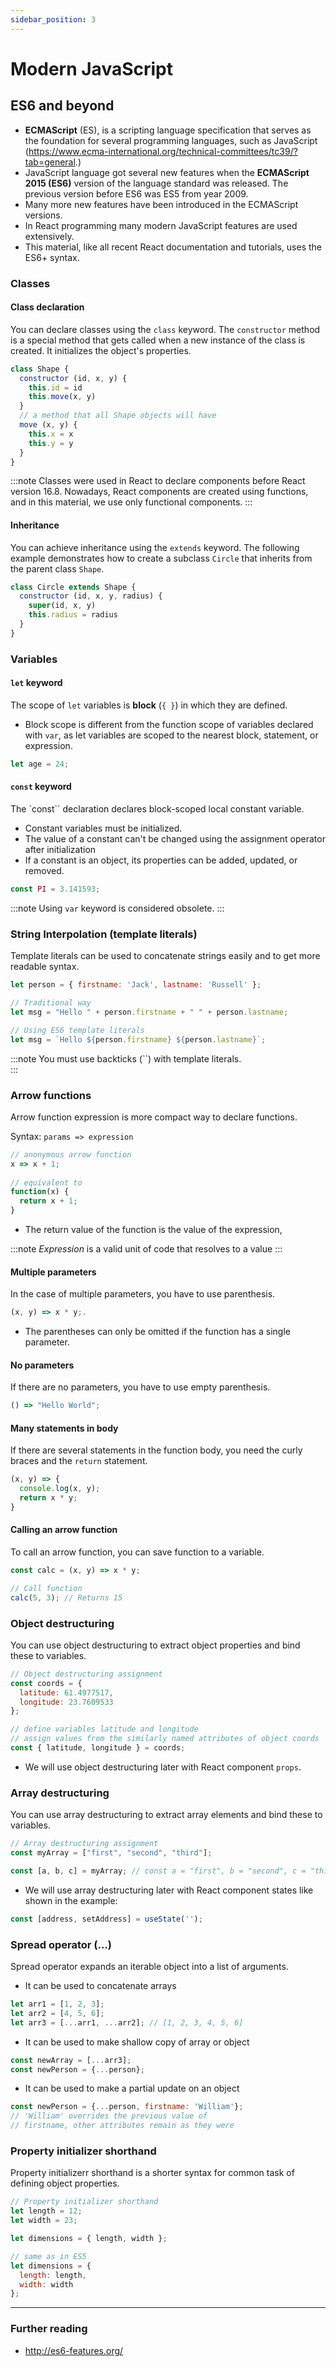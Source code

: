```yaml
---
sidebar_position: 3
---
```


# Modern JavaScript

## ES6 and beyond
- **ECMAScript** (ES), is a scripting language specification that serves as the foundation for several programming languages, such as JavaScript (https://www.ecma-international.org/technical-committees/tc39/?tab=general.) 				
- JavaScript language got several new features when the **ECMAScript 2015 (ES6)** version of the language standard was released. The previous version before ES6 was ES5 from year 2009.
- Many more new features have been introduced in the ECMAScript versions.
- In React programming many modern JavaScript features are used extensively.
- This material, like all recent React documentation and tutorials, uses the ES6+ syntax.

### Classes

#### Class declaration
You can declare classes using the `class` keyword. The `constructor` method is a special method that gets called when a new instance of the class is created. It initializes the object's properties.

```javascript
class Shape { 
  constructor (id, x, y) { 
    this.id = id 
    this.move(x, y) 
  } 
  // a method that all Shape objects will have
  move (x, y) {	 
    this.x = x 
    this.y = y  
  } 
}							
```
:::note
Classes were used in React to declare components before React version 16.8. Nowadays, React components are created using functions, and in this material, we use only functional components.
:::

#### Inheritance

You can achieve inheritance using the `extends` keyword. The following example demonstrates how to create a subclass `Circle` that inherits from the parent class `Shape`.

```javascript
class Circle extends Shape { 
  constructor (id, x, y, radius) { 
    super(id, x, y) 
    this.radius = radius 
  } 
}								
```
 ### Variables

#### `let` keyword 

The scope of `let` variables is **block** (`{ }`) in which they are defined. 
- Block scope is different from the function scope of variables declared with `var`, as let variables are scoped to the nearest block, statement, or expression.
```	js
let age = 24;
```
#### `const` keyword
The `const`` declaration declares block-scoped local constant variable. 
- Constant variables must be initialized.
- The value of a constant can't be changed using the assignment operator after initialization
- If a constant is an object, its properties can be added, updated, or removed.
```js
const PI = 3.141593;
````
:::note
Using `var` keyword is considered obsolete.
:::

### String Interpolation (template literals)

Template literals can be used to concatenate strings easily and to get more readable syntax.

```js
let person = { firstname: 'Jack', lastname: 'Russell' };

// Traditional way
let msg = "Hello " + person.firstname + " " + person.lastname;

// Using ES6 template literals
let msg = `Hello ${person.firstname} ${person.lastname}`;
```
:::note
You must use backticks (``)	with template literals.			
:::

### Arrow functions

Arrow function expression is more compact way to declare functions.

Syntax: `params => expression`

```js
// anonymous arrow function
x => x + 1;
					
// equivalent to
function(x) {
  return x + 1;
}
```
- The return value of the function is the value of the expression, 

:::note
_Expression_ is a valid unit of code that resolves to a value
:::

#### Multiple parameters
In the case of multiple parameters, you have to use parenthesis.
```js
(x, y) => x * y;.
```
- The parentheses can only be omitted if the function has a single parameter.

#### No parameters
If there are no parameters, you have to use empty parenthesis.
```js
() => "Hello World";
```
#### Many statements in body
If there are several statements in the function body, you need the curly braces and the `return` statement.
```js
(x, y) => {
  console.log(x, y); 
  return x * y;
}					
```
#### Calling an arrow function
To call an arrow function, you can save function to a variable.
```js
const calc = (x, y) => x * y;

// Call function
calc(5, 3); // Returns 15
```

### Object destructuring

You can use object destructuring to extract object properties and bind these to variables.

```js
// Object destructuring assignment
const coords = {     
  latitude: 61.4977517,
  longitude: 23.7609533
};

// define variables latitude and longitude
// assign values from the similarly named attributes of object coords
const { latitude, longitude } = coords;
```
- We will use object destructuring later with React component `props`.

### Array destructuring

You can use array destructuring to extract array elements and bind these to variables.

```js
// Array destructuring assignment
const myArray = ["first", "second", "third"];

const [a, b, c] = myArray; // const a = "first", b = "second", c = "third";

```

- We will use array destructuring later with React component states like shown in the example:
```js
const [address, setAddress] = useState('');
```

### Spread operator (...)

Spread operator expands an iterable object into a list of arguments.

- It can be used to concatenate arrays

```js
let arr1 = [1, 2, 3];
let arr2 = [4, 5, 6];
let arr3 = [...arr1, ...arr2]; // [1, 2, 3, 4, 5, 6]
```
- It can be used to make shallow copy of array or object
```js
const newArray = [...arr3];
const newPerson = {...person};
```
- It can be used to make a partial update on an object
```js
const newPerson = {...person, firstname: 'William'};
// 'William' overrides the previous value of 
// firstname, other attributes remain as they were 
```
### Property initializer shorthand
Property initializerr shorthand is a shorter syntax for common task of defining object properties.
```js
// Property initializer shorthand
let length = 12;
let width = 23;

let dimensions = { length, width };

// same as in ES5
let dimensions = {
  length: length,
  width: width
};
```
---
### Further reading
- http://es6-features.org/

